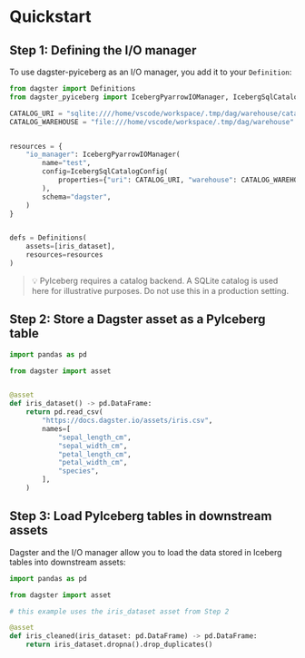 # Quickstart

## Step 1: Defining the I/O manager

To use dagster-pyiceberg as an I/O manager, you add it to your `Definition`:

```python
from dagster import Definitions
from dagster_pyiceberg import IcebergPyarrowIOManager, IcebergSqlCatalogConfig

CATALOG_URI = "sqlite:////home/vscode/workspace/.tmp/dag/warehouse/catalog.db"
CATALOG_WAREHOUSE = "file:///home/vscode/workspace/.tmp/dag/warehouse"


resources = {
    "io_manager": IcebergPyarrowIOManager(
        name="test",
        config=IcebergSqlCatalogConfig(
            properties={"uri": CATALOG_URI, "warehouse": CATALOG_WAREHOUSE}
        ),
        schema="dagster",
    )
}


defs = Definitions(
    assets=[iris_dataset],
    resources=resources
)
```

> 💡 PyIceberg requires a catalog backend. A SQLite catalog is used here for illustrative purposes. Do not use this in a production setting.

## Step 2: Store a Dagster asset as a PyIceberg table

```python
import pandas as pd

from dagster import asset


@asset
def iris_dataset() -> pd.DataFrame:
    return pd.read_csv(
        "https://docs.dagster.io/assets/iris.csv",
        names=[
            "sepal_length_cm",
            "sepal_width_cm",
            "petal_length_cm",
            "petal_width_cm",
            "species",
        ],
    )
```

## Step 3: Load PyIceberg tables in downstream assets

Dagster and the I/O manager allow you to load the data stored in Iceberg tables into downstream assets:

```python
import pandas as pd

from dagster import asset

# this example uses the iris_dataset asset from Step 2

@asset
def iris_cleaned(iris_dataset: pd.DataFrame) -> pd.DataFrame:
    return iris_dataset.dropna().drop_duplicates()
```
